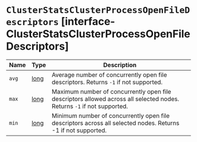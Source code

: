 # `ClusterStatsClusterProcessOpenFileDescriptors` [interface-ClusterStatsClusterProcessOpenFileDescriptors]

| Name | Type | Description |
| - | - | - |
| `avg` | [long](./long.md) | Average number of concurrently open file descriptors. Returns `-1` if not supported. |
| `max` | [long](./long.md) | Maximum number of concurrently open file descriptors allowed across all selected nodes. Returns `-1` if not supported. |
| `min` | [long](./long.md) | Minimum number of concurrently open file descriptors across all selected nodes. Returns -1 if not supported. |
